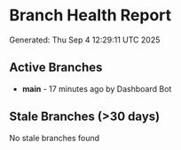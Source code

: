 # Branch Health Report
Generated: Thu Sep  4 12:29:11 UTC 2025

## Active Branches
- **main** - 17 minutes ago by Dashboard Bot

## Stale Branches (>30 days)
No stale branches found
